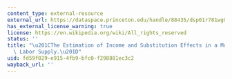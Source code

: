 ```yaml
---
content_type: external-resource
external_url: https://dataspace.princeton.edu/handle/88435/dsp01r781wg015
has_external_license_warning: true
license: https://en.wikipedia.org/wiki/All_rights_reserved
status: ''
title: "\u201CThe Estimation of Income and Substitution Effects in a Model of Family\
  \ Labor Supply.\u201D"
uid: fd59f029-e915-4fb9-bfc0-f298881ec3c2
wayback_url: ''
---
```

